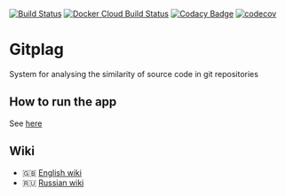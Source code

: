 [![Build Status](https://travis-ci.com/nikita715/gitplag.svg?branch=dev)](https://travis-ci.com/nikita715/gitplag)
[![Docker Cloud Build Status](https://img.shields.io/docker/cloud/build/nikstep/gitplag.svg)](https://hub.docker.com/r/nikstep/gitplag)
[![Codacy Badge](https://api.codacy.com/project/badge/Grade/8ae7b38917ff48dca84f448b40cc2607)](https://www.codacy.com/app/nikita715/gitplag?utm_source=github.com&amp;utm_medium=referral&amp;utm_content=nikita715/redink&amp;utm_campaign=Badge_Grade)
[![codecov](https://codecov.io/gh/nikita715/gitplag/branch/dev/graph/badge.svg)](https://codecov.io/gh/nikita715/gitplag)
# Gitplag

System for analysing the similarity of source code in git repositories

## How to run the app

See [here](https://github.com/nikita715/gitplag/wiki/Launch)

## Wiki
* 🇬🇧 [English wiki](https://github.com/nikita715/gitplag/wiki/Docs_en)
* 🇷🇺 [Russian wiki](https://github.com/nikita715/gitplag/wiki/Docs_ru)
